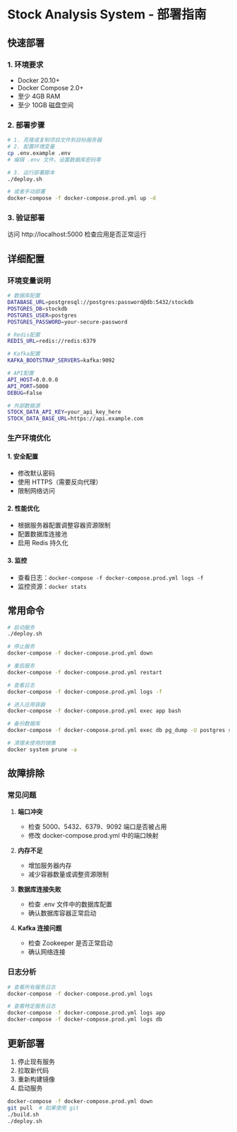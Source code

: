 # Stock Analysis System - 部署指南

## 快速部署

### 1. 环境要求
- Docker 20.10+
- Docker Compose 2.0+
- 至少 4GB RAM
- 至少 10GB 磁盘空间

### 2. 部署步骤

```bash
# 1. 克隆或复制项目文件到目标服务器
# 2. 配置环境变量
cp .env.example .env
# 编辑 .env 文件，设置数据库密码等

# 3. 运行部署脚本
./deploy.sh

# 或者手动部署
docker-compose -f docker-compose.prod.yml up -d
```

### 3. 验证部署
访问 http://localhost:5000 检查应用是否正常运行

## 详细配置

### 环境变量说明
```bash
# 数据库配置
DATABASE_URL=postgresql://postgres:password@db:5432/stockdb
POSTGRES_DB=stockdb
POSTGRES_USER=postgres
POSTGRES_PASSWORD=your-secure-password

# Redis配置
REDIS_URL=redis://redis:6379

# Kafka配置
KAFKA_BOOTSTRAP_SERVERS=kafka:9092

# API配置
API_HOST=0.0.0.0
API_PORT=5000
DEBUG=False

# 外部数据源
STOCK_DATA_API_KEY=your_api_key_here
STOCK_DATA_BASE_URL=https://api.example.com
```

### 生产环境优化

#### 1. 安全配置
- 修改默认密码
- 使用 HTTPS（需要反向代理）
- 限制网络访问

#### 2. 性能优化
- 根据服务器配置调整容器资源限制
- 配置数据库连接池
- 启用 Redis 持久化

#### 3. 监控
- 查看日志：`docker-compose -f docker-compose.prod.yml logs -f`
- 监控资源：`docker stats`

## 常用命令

```bash
# 启动服务
./deploy.sh

# 停止服务
docker-compose -f docker-compose.prod.yml down

# 重启服务
docker-compose -f docker-compose.prod.yml restart

# 查看日志
docker-compose -f docker-compose.prod.yml logs -f

# 进入应用容器
docker-compose -f docker-compose.prod.yml exec app bash

# 备份数据库
docker-compose -f docker-compose.prod.yml exec db pg_dump -U postgres stockdb > backup.sql

# 清理未使用的镜像
docker system prune -a
```

## 故障排除

### 常见问题

1. **端口冲突**
   - 检查 5000、5432、6379、9092 端口是否被占用
   - 修改 docker-compose.prod.yml 中的端口映射

2. **内存不足**
   - 增加服务器内存
   - 减少容器数量或调整资源限制

3. **数据库连接失败**
   - 检查 .env 文件中的数据库配置
   - 确认数据库容器正常启动

4. **Kafka 连接问题**
   - 检查 Zookeeper 是否正常启动
   - 确认网络连接

### 日志分析
```bash
# 查看所有服务日志
docker-compose -f docker-compose.prod.yml logs

# 查看特定服务日志
docker-compose -f docker-compose.prod.yml logs app
docker-compose -f docker-compose.prod.yml logs db
```

## 更新部署

1. 停止现有服务
2. 拉取新代码
3. 重新构建镜像
4. 启动服务

```bash
docker-compose -f docker-compose.prod.yml down
git pull  # 如果使用 git
./build.sh
./deploy.sh
```
